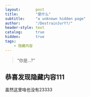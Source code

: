 ```yaml
---
layout:       post
title:        "是什么"
subtitle:     "a unknown hidden page"
author:       "/DestrainJurY?/"
header-style: text
catalog:      true
hidden:       true
tags:
    - 隐藏内容
---
```


> “你是...?”

## 恭喜发现隐藏内容111

虽然这里啥也没有23333
